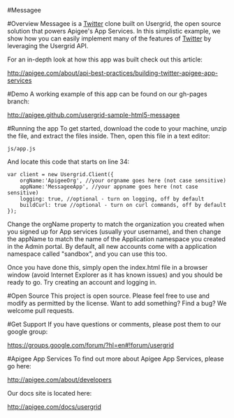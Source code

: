 #Messagee

#Overview
Messagee is a [Twitter](http://twitter.com) clone built on Usergrid, the open source solution that powers Apigee's App Services. In this simplistic example, we show how you can easily implement many of the features of [Twitter](http://twitter.com) by leveraging the Usergrid API.

For an in-depth look at how this app was built check out this article:

<http://apigee.com/about/api-best-practices/building-twitter-apigee-app-services>


#Demo
A working example of this app can be found on our gh-pages branch:

<http://apigee.github.com/usergrid-sample-html5-messagee>

#Running the app
To get started, download the code to your machine, unzip the file, and extract the files inside. Then, open this file in a text editor:

	js/app.js
	
And locate this code that starts on line 34:

	var client = new Usergrid.Client({
		orgName:'ApigeeOrg', //your orgname goes here (not case sensitive)
		appName:'MessageeApp', //your appname goes here (not case sensitive)
		logging: true, //optional - turn on logging, off by default
		buildCurl: true //optional - turn on curl commands, off by default
	});

Change the orgName property to match the organization you created when you signed up for App services (usually your username), and then change the appName to match the name of the Application namespace you created in the Admin portal.  By default, all new accounts come with a application namespace called "sandbox", and you can use this too.

Once you have done this, simply open the index.html file in a browser window (avoid Internet Explorer as it has known issues) and you should be ready to go.  Try creating an account and logging in.


#Open Source
This project is open source.  Please feel free to use and modify as permitted by the license.  Want to add something?  Find a bug? We welcome pull requests.

#Get Support
If you have questions or comments, please post them to our google group:

<https://groups.google.com/forum/?hl=en#!forum/usergrid>


#Apigee App Services
To find out more about Apigee App Services, please go here:

<http://apigee.com/about/developers>

Our docs site is located here:

<http://apigee.com/docs/usergrid>